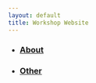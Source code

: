 ```yaml
---
layout: default
title: Workshop Website
---
```

<link href = "styles.css" rel = "stylesheet" type = "text/css"/>
<ul>
  <li><h3><a href="page1.html">About</a></h3></li>
  <li><h3><a href="page2.html">Other</a></h3></li>
</ul>
